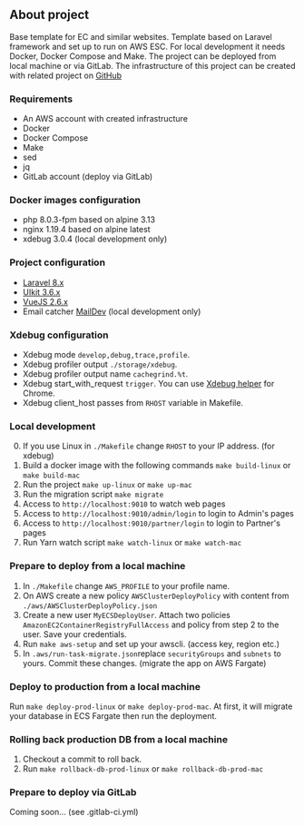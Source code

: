 ## About project

Base template for EC and similar websites. Template based on Laravel framework and set up to run on AWS ESC. For local development it needs Docker, Docker Compose and Make.
The project can be deployed from local machine or via GitLab. The infrastructure of this project can be created with related project on [GitHub](https://github.com/notfoundsam/laravel-ecs-terraform)

### Requirements

- An AWS account with created infrastructure
- Docker
- Docker Compose
- Make
- sed
- jq
- GitLab account (deploy via GitLab)

### Docker images configuration

- php 8.0.3-fpm based on alpine 3.13
- nginx 1.19.4 based on alpine latest
- xdebug 3.0.4 (local development only)

### Project configuration

- [Laravel 8.x](https://laravel.com/)
- [UIkit 3.6.x](https://getuikit.com/)
- [VueJS 2.6.x](https://vuejs.org/)
- Email catcher [MailDev](http://maildev.github.io/maildev/) (local development only)

### Xdebug configuration

- Xdebug mode `develop,debug,trace,profile`.
- Xdebug profiler output `./storage/xdebug`.
- Xdebug profiler output name `cachegrind.%t`.
- Xdebug start_with_request `trigger`. You can use [Xdebug helper](https://chrome.google.com/webstore/detail/xdebug-helper/eadndfjplgieldjbigjakmdgkmoaaaoc) for Chrome.
- Xdebug client_host passes from `RHOST` variable in Makefile.

### Local development

0. If you use Linux in `./Makefile` change `RHOST` to your IP address. (for xdebug)
1. Build a docker image with the following commands `make build-linux` or `make build-mac`
2. Run the project `make up-linux` or `make up-mac`
3. Run the migration script `make migrate`
4. Access to `http://localhost:9010` to watch web pages
5. Access to `http://localhost:9010/admin/login` to login to Admin's pages
6. Access to `http://localhost:9010/partner/login` to login to Partner's pages
7. Run Yarn watch script `make watch-linux` or `make watch-mac`

### Prepare to deploy from a local machine
1. In `./Makefile` change `AWS_PROFILE` to your profile name.
2. On AWS create a new policy `AWSClusterDeployPolicy` with content from `./aws/AWSClusterDeployPolicy.json`
3. Create a new user `MyECSDeployUser`. Attach two policies `AmazonEC2ContainerRegistryFullAccess` and policy from step 2 to the user. Save your credentials.
4. Run `make aws-setup` and set up your awscli. (access key, region etc.)
5. In `.aws/run-task-migrate.json`replace `securityGroups` and `subnets` to yours. Commit these changes. (migrate the app on AWS Fargate)

### Deploy to production from a local machine
Run `make deploy-prod-linux` or `make deploy-prod-mac`. At first, it will migrate your database in ECS Fargate then run the deployment.

### Rolling back production DB from a local machine
1. Checkout a commit to roll back.
2. Run `make rollback-db-prod-linux` or `make rollback-db-prod-mac`

### Prepare to deploy via GitLab
Coming soon... (see .gitlab-ci.yml)
